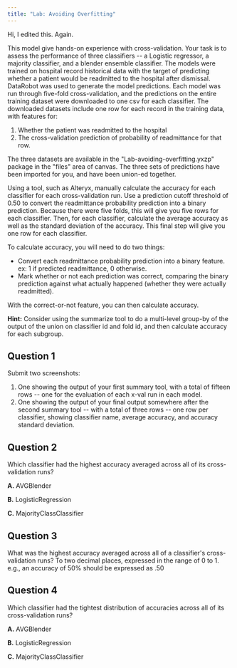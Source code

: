 ```yaml
---
title: "Lab: Avoiding Overfitting"
---
```

Hi, I edited this.  Again.

This model give hands-on experience with cross-validation. Your task is to assess the performance of three classifiers -- 
a Logistic regressor, a majority classifier, and a blender ensemble classifier. 
The models were trained on hospital record historical data with the target of predicting whether a patient would be 
readmitted to the hospital after dismissal. DataRobot was used to generate the model predictions. 
Each model was run through five-fold cross-validation, and the predictions on the entire training dataset were 
downloaded to one csv for each classifier. The downloaded datasets include one row for each record in the training data, 
with features for:

1. Whether the patient was readmitted to the hospital
2. The cross-validation prediction of probability of readmittance for that row.


The three datasets are available in the "Lab-avoiding-overfitting.yxzp" package in the "files" area of canvas. 
The three sets of predictions have been imported for you, and have been union-ed together. 


Using a tool, such as Alteryx, manually calculate the accuracy for each classifier for each cross-validation run. 
Use a prediction cutoff threshold of 0.50 to convert the readmittance probability prediction into a binary prediction. 
Because there were five folds, this will give you five rows for each classifier. Then, for each classifier, calculate 
the average accuracy as well as the standard deviation of the accuracy. This final step will give you one row for each classifier.


To calculate accuracy, you will need to do two things:

* Convert each readmittance probability prediction into a binary feature.  ex: 1 if predicted readmittance, 0 otherwise.
* Mark whether or not each prediction was correct, comparing the binary prediction against what actually happened (whether they were actually readmitted).

With the correct-or-not feature, you can then calculate accuracy.
 
**Hint:** Consider using the summarize tool to do a multi-level group-by of the output of the union on classifier id and fold id, and then calculate accuracy for each subgroup.


## Question 1

Submit two screenshots:

1. One showing the output of your first summary tool, with a total of fifteen rows -- one for the evaluation of each x-val run in each model.
2. One showing the output of your final output somewhere after the second summary tool -- with a total of three rows -- one row per classifier, showing classifier name, average accuracy, and accuracy standard deviation.


## Question 2
Which classifier had the highest accuracy averaged across all of its cross-validation runs?

**A.** AVGBlender

**B.** LogisticRegression

**C.** MajorityClassClassifier

## Question 3
What was the highest accuracy averaged across all of a classifier's cross-validation runs? To two decimal places, expressed in the range of 0 to 1. e.g., an accuracy of 50% should be expressed as .50


## Question 4
Which classifier had the tightest distribution of accuracies across all of its cross-validation runs?


**A.** AVGBlender

**B.** LogisticRegression

**C.** MajorityClassClassifier